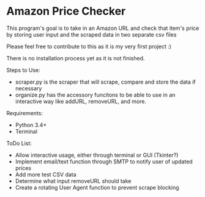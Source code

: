 # Amazon Price Checker
This program's goal is to take in an Amazon URL and check that item's price by storing user input and the scraped data in two separate csv files

Please feel free to contribute to this as it is my very first project :)

There is no installation process yet as it is not finished.

Steps to Use:
- scraper.py is the scraper that will scrape, compare and store the data if necessary
- organize.py has the accessory funcitons to be able to use in an interactive way like addURL, removeURL, and more.

Requirements:
- Python 3.4+
- Terminal

ToDo List:
- Allow interactive usage, either through terminal or GUI (Tkinter?)
- Implement email/text function through SMTP to notify user of updated prices
- Add more test CSV data
- Determine what input removeURL should take
- Create a rotating User Agent function to prevent scrape blocking